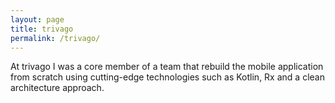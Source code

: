 ```yaml
---
layout: page
title: trivago
permalink: /trivago/
---
```

At trivago I was a core member of a team that rebuild the mobile application from scratch using cutting-edge technologies such as Kotlin, Rx and a clean architecture approach.